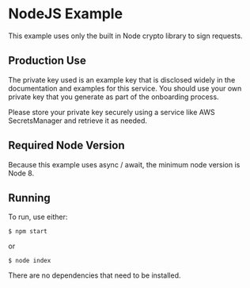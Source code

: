 # NodeJS Example

This example uses only the built in Node crypto library to sign requests.

## Production Use

The private key used is an example key that is disclosed widely in the documentation and examples for this service. You should use your own private key that you generate as part of the onboarding process.

Please store your private key securely using a service like AWS SecretsManager and retrieve it as needed.

## Required Node Version

Because this example uses async / await, the minimum node version is Node 8.

## Running

To run, use either:

```
$ npm start
```

or

```
$ node index
```

There are no dependencies that need to be installed.
